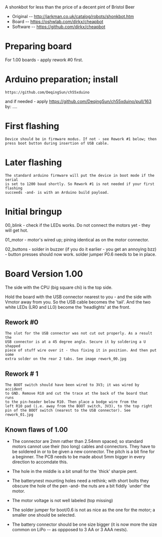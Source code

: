 A shonkbot for less than the price of a decent pint of Bristol Beer

 * Original -- http://jarkman.co.uk/catalog/robots/shonkbot.htm
 * Board -- https://oshwlab.com/dirkx/cheapbot
 * Software -- https://github.com/dirkx/cheapbot

# Preparing board 

For 1.00 boards - apply rework #0 first.

# Arduino preparation; install 

	https://github.com/DeqingSun/ch55xduino

and if needed - apply https://github.com/DeqingSun/ch55xduino/pull/163 by: ....

# First flashing 

	Device should be in firmware modus. If not - see Rework #1 below; then
	press boot button during insertion of USB cable.

# Later flashing #

	The standard arduino firmware will put the device in boot mode if the serial
	is set to 1200 baud shortly. So Rework #1 is not needed if your first flashing
	succeeds -and- is with an Arduino build payload.

# Initial bringup #

00_blink	- check if the LEDs works. Do not connect the motors yet - they will get hot.

01_motor	- motor's wired up; pining identical as on the motor connector. 

02_buttons	- solder in buzzer (if you do it earlier - you get an annoying bzz) - button presses should now work.
		  solder jumper P0.6 needs to be in place.

# Board Version 1.00

The side with the CPU (big square chi) is the top side.

Hold the board with the USB connector nearest to you - and the side with Vmotor
away from you. So the USB cable becomes the 'tail'. And the two white LEDs (LR0
and LL0) become the 'headlights' at the front. 

## Rework #0 

	The slot for the USB connector was not cut out properly. As a result the
	USB connector is at a 45 degree angle. Secure it by soldering a U shapped
	piece of stuff wire over it - thus fixing it in position. And then put some
	extra solder on the rear 2 tabs. See image rework_00.jpg

## Rework # 1 

	The BOOT switch should have been wired to 3V3; it was wired by accident
	to GND. Remove R10 and cut the trace at the back of the board that runs
	to the pin-header below R10. Then place a bodge wire from the
	left R10 pad (i.e. away from the BOOT switch, 3V3), to the top right
	pin of the BOOT switch (nearest to the USB connector). See rework_01.jpg

## Known flaws of 1.00

 *  The connector are 2mm rather than 2.54mm spaced; so standard motors cannot use their (too long) cables and connectors. They have to be soldered in or to be given a new connector. The pitch is a bit fine for a beginner. The PCB needs to be made about 5mm bigger in every direction to accomdate this.

 * The hole in the middle is a bit small for the `thick' sharpie pent.

 * The batterynest mounting holes need a rethink; with short bolts they obscure the hole of the pen -and- the nuts are a bit fiddly `under' the motor.

 * The motor voltage is not well labeled (top missing)

 * The solder jumper for boot/0.6 is not as nice as the one for the motor; a smaller one should be selected.

 * The battery connector should be one size bigger (it is now more the size common on LiPo -- as oppposed to 3 AA or 3 AAA nests).


